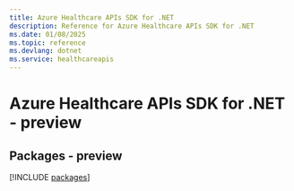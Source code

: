 ```yaml
---
title: Azure Healthcare APIs SDK for .NET
description: Reference for Azure Healthcare APIs SDK for .NET
ms.date: 01/08/2025
ms.topic: reference
ms.devlang: dotnet
ms.service: healthcareapis
---
```

# Azure Healthcare APIs SDK for .NET - preview
## Packages - preview
[!INCLUDE [packages](healthcare-apis-index.md)]